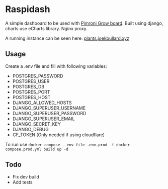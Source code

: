# Raspidash
A simple dashboard to be used with [Pimroni Grow board](https://shop.pimoroni.com/products/grow?variant=32208365486163). Built using django, charts use eCharts library. Nginx proxy.

A running instance can be seen here: [plants.joekbullard.xyz](https://plants.joekbullard.xyz)

## Usage
Create a .env file and fill with following variables:
* POSTGRES_PASSWORD
* POSTGRES_USER
* POSTGRES_DB
* POSTGRES_PORT
* POSTGRES_HOST
* DJANGO_ALLOWED_HOSTS
* DJANGO_SUPERUSER_USERNAME
* DJANGO_SUPERUSER_PASSWORD
* DJANGO_SUPERUSER_EMAIL
* DJANGO_SECRET_KEY
* DJANGO_DEBUG
* CF_TOKEN (Only needed if using cloudflare)

To run use `docker compose --env-file .env.prod -f docker-compose.prod.yml build up -d`

## Todo
* Fix dev build
* Add tests
